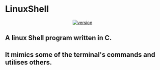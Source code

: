 # LinuxShell

<div align="center">
  
  [![version](https://img.shields.io/badge/version-v1.0-yellow.svg)](#)
  
</div>

## A linux Shell program written  in C.
## It mimics some of the terminal's commands and utilises others.
